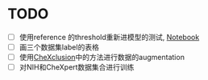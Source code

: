 # TODO

- [ ] 使用reference 的threshold重新进模型的测试, [Notebook](".\Notebooks\Threshold")
- [ ] 画三个数据集label的表格
- [ ] 使用[CheXclusion](https://github.com/LalehSeyyed/CheXclusion/tree/main/NIH)中的方法进行数据的augmentation
- [ ] 对NIH和CheXpert数据集合进行训练